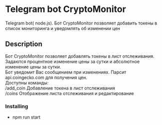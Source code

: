 # Telegram bot CryptoMonitor

Telegram bot( node.js). Бот CryptoMonitor позволяет добавить токены в список мониторинга и уведомлять об изменении цен

## Description
Бот CryptoMonitor позволяет добавлять токены в лист отслеживания. Задаются процентное изменение цены за сутки и абсолютное изменение цены за сутки. \
Бот уведомит Вас сообщением при изменениях. Парсит  api.coingecko.com для получения цен. \
 Доступны команды: \
 /add_coin Добавление токена в лист отслеживания \
 /coins Отображение листа отслеживания и редактирование

### Installing
* npm run start

 